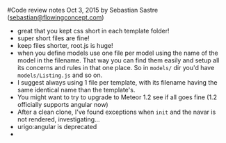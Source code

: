 
#Code review notes
Oct 3, 2015 by Sebastian Sastre (sebastian@flowingconcept.com)

- great that you kept css short in each template folder!
- super short files are fine!
- keep files shorter, root.js is huge! 
- when you define models use one file per model using the name of the model in the filename. That way you can find them easily and setup all its concerns and rules in that one place. So in `models/` dir you'd have `models/Listing.js` and so on.
- I suggest always using 1 file per template, with its filename having the same identical name than the template's.
- You might want to try to upgrade to Meteor 1.2 see if all goes fine (1.2 officially supports angular now)
- After a clean clone, I've found exceptions when `init` and the navar is not rendered, investigating...
- urigo:angular is deprecated
- 
